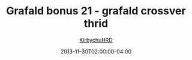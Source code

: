 ---
title: "Grafald bonus 21 - grafald crossver thrid"
type: "image"
date: 2013-11-30T02:00:00-04:00
draft: false
categories:
- comics
- collaborations
tags:
- grafald
image_path: "/projects/grafald/comics/img/2013/bonus_21.png"
alt_text: ""
author: "[KirbychuHRD](https://cohost.org/KirbychuHRD)"
---